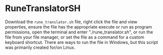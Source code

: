 # RuneTranslatorSH

Download the `rune_translator.sh` file, right click the file and view properties, ensure the file has the appropriate execute or run as program permissions, open the terminal and enter "./rune_translator.sh", or run the file from your file manager, or set the file as a command for a custom keyboard shortcut. There are ways to run the file in Windows, but this script was primarily created for/on Linux.
